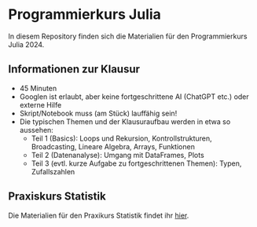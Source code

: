 # Programmierkurs Julia

In diesem Repository finden sich die Materialien für den Programmierkurs Julia 2024.

## Informationen zur Klausur

- 45 Minuten
- Googlen ist erlaubt, aber keine fortgeschrittene AI (ChatGPT etc.) oder externe Hilfe
- Skript/Notebook muss (am Stück) lauffähig sein!
- Die typischen Themen und der Klausuraufbau werden in etwa so aussehen:
  - Teil 1 (Basics): Loops und Rekursion, Kontrollstrukturen, Broadcasting, Lineare Algebra, Arrays, Funktionen
  - Teil 2 (Datenanalyse): Umgang mit DataFrames, Plots
  - Teil 3 (evtl. kurze Aufgabe zu fortgeschrittenen Themen): Typen, Zufallszahlen

## Praxiskurs Statistik

Die Materialien für den Praxikurs Statistik findet ihr [hier](https://github.com/JohannesNaegele/Praxiskurs-Statistik).